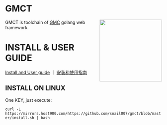 # GMCT

<img align="right" src="https://mirrors.host900.com/https://raw.githubusercontent.com/snail007/gmc/master/doc/images/logo2.png" width="200" height="auto"/>  

GMCT is toolchain of [GMC](https://github.com/snail007/gmc) golang web framework.

# INSTALL & USER GUIDE

[Install and User guide](https://snail007.github.io/gmc/#/?id=gmct-tool-chain) ｜ [安装和使用指南](https://snail007.github.io/gmc/zh/#/?id=gmct-%e5%b7%a5%e5%85%b7%e9%93%be)

## INSTALL ON LINUX

One KEY, just execute:

`curl -L https://mirrors.host900.com/https://github.com/snail007/gmct/blob/master/install.sh | bash`